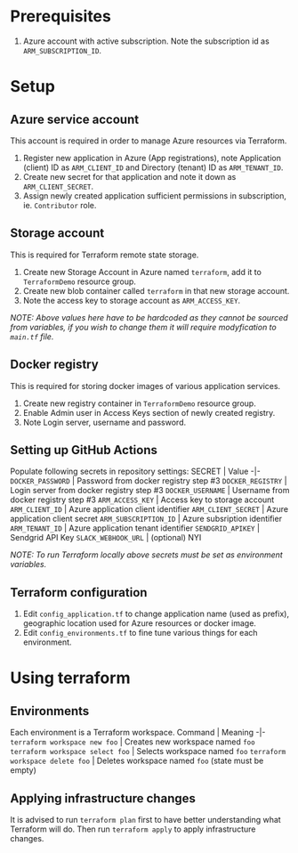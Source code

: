# Prerequisites

1. Azure account with active subscription. Note the subscription id as `ARM_SUBSCRIPTION_ID`.

# Setup

## Azure service account
This account is required in order to manage Azure resources via Terraform.
1. Register new application in Azure (App registrations), note Application (client) ID as `ARM_CLIENT_ID` and Directory (tenant) ID as `ARM_TENANT_ID`.
2. Create new secret for that application and note it down as `ARM_CLIENT_SECRET`.
3. Assign newly created application sufficient permissions in subscription, ie. `Contributor` role.

## Storage account
This is required for Terraform remote state storage. 
1. Create new Storage Account in Azure named `terraform`, add it to `TerraformDemo` resource group.
2. Create new blob container called `terraform` in that new storage account.
3. Note the access key to storage account as `ARM_ACCESS_KEY`.

_NOTE: Above values here have to be hardcoded as they cannot be sourced from variables, if you wish to change them it will require modyfication to `main.tf` file._

## Docker registry
This is required for storing docker images of various application services.
1. Create new registry container in `TerraformDemo` resource group.
2. Enable Admin user in Access Keys section of newly created registry.
3. Note Login server, username and password.

## Setting up GitHub Actions
Populate following secrets in repository settings:
SECRET | Value
-|-
`DOCKER_PASSWORD` | Password from docker registry step #3
`DOCKER_REGISTRY` | Login server from docker registry step #3
`DOCKER_USERNAME` | Username from docker registry step #3
`ARM_ACCESS_KEY` | Access key to storage account
`ARM_CLIENT_ID` | Azure application client identifier
`ARM_CLIENT_SECRET` | Azure application client secret
`ARM_SUBSCRIPTION_ID` | Azure subsription identifier
`ARM_TENANT_ID` | Azure application tenant identifier
`SENDGRID_APIKEY` | Sendgrid API Key
`SLACK_WEBHOOK_URL` | (optional) NYI

_NOTE: To run Terraform locally above secrets must be set as environment variables._

## Terraform configuration
1. Edit `config_application.tf` to change application name (used as prefix), geographic location used for Azure resources or docker image.
2. Edit `config_environments.tf` to fine tune various things for each environment.

# Using terraform

## Environments
Each environment is a Terraform workspace.
Command | Meaning
-|-
`terraform workspace new foo` | Creates new workspace named `foo`
`terraform workspace select foo` | Selects workspace named `foo`
`terraform workspace delete foo` | Deletes workspace named `foo` (state must be empty)

## Applying infrastructure changes
It is advised to run `terraform plan` first to have better understanding what Terraform will do. Then run `terraform apply` to apply infrastructure changes.